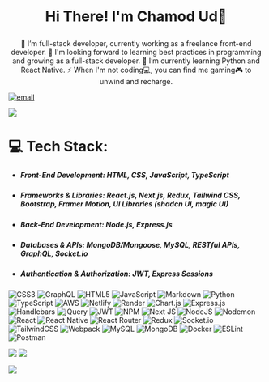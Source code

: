 # <p align="center"> Hi There! I'm Chamod Ud🤵</p>
<p align="center"> 
🔭 I’m full-stack developer, currently working as a freelance front-end developer. 👯 I'm looking forward to learning best practices in programming and growing as a full-stack developer. 🌱 I’m currently learning Python and React Native. ⚡ When I'm not coding💻, you can find me gaming🎮 to unwind and recharge.
</p>

[![email](https://img.shields.io/badge/Gmail-D14836?logo=gmail&logoColor=white)](mailto:webdevprocm@gmail.com)


![](https://github-readme-stats.vercel.app/api/top-langs/?username=WebDevProCM&theme=github_dark&hide_border=false&include_all_commits=true&count_private=true&layout=compact)


# 💻 Tech Stack:
* ##### Front-End Development: HTML, CSS, JavaScript, TypeScript
* ##### Frameworks & Libraries: React.js, Next.js, Redux, Tailwind CSS, Bootstrap, Framer Motion, UI Libraries (shadcn UI, magic UI)
* ##### Back-End Development: Node.js, Express.js
* ##### Databases & APIs: MongoDB/Mongoose, MySQL, RESTful APIs, GraphQL, Socket.io
* ##### Authentication & Authorization: JWT, Express Sessions

![CSS3](https://img.shields.io/badge/css3-%231572B6.svg?style=plastic&logo=css3&logoColor=white) ![GraphQL](https://img.shields.io/badge/-GraphQL-E10098?style=plastic&logo=graphql&logoColor=white) ![HTML5](https://img.shields.io/badge/html5-%23E34F26.svg?style=plastic&logo=html5&logoColor=white) ![JavaScript](https://img.shields.io/badge/javascript-%23323330.svg?style=plastic&logo=javascript&logoColor=%23F7DF1E) ![Markdown](https://img.shields.io/badge/markdown-%23000000.svg?style=plastic&logo=markdown&logoColor=white) ![Python](https://img.shields.io/badge/python-3670A0?style=plastic&logo=python&logoColor=ffdd54) ![TypeScript](https://img.shields.io/badge/typescript-%23007ACC.svg?style=plastic&logo=typescript&logoColor=white) ![AWS](https://img.shields.io/badge/AWS-%23FF9900.svg?style=plastic&logo=amazon-aws&logoColor=white) ![Netlify](https://img.shields.io/badge/netlify-%23000000.svg?style=plastic&logo=netlify&logoColor=#00C7B7) ![Render](https://img.shields.io/badge/Render-%46E3B7.svg?style=plastic&logo=render&logoColor=white) ![Chart.js](https://img.shields.io/badge/chart.js-F5788D.svg?style=plastic&logo=chart.js&logoColor=white) ![Express.js](https://img.shields.io/badge/express.js-%23404d59.svg?style=plastic&logo=express&logoColor=%2361DAFB) ![Handlebars](https://img.shields.io/badge/Handlebars-%23000000?style=plastic&logo=Handlebars.js&logoColor=white) ![jQuery](https://img.shields.io/badge/jquery-%230769AD.svg?style=plastic&logo=jquery&logoColor=white) ![JWT](https://img.shields.io/badge/JWT-black?style=plastic&logo=JSON%20web%20tokens) ![NPM](https://img.shields.io/badge/NPM-%23CB3837.svg?style=plastic&logo=npm&logoColor=white) ![Next JS](https://img.shields.io/badge/Next-black?style=plastic&logo=next.js&logoColor=white) ![NodeJS](https://img.shields.io/badge/node.js-6DA55F?style=plastic&logo=node.js&logoColor=white) ![Nodemon](https://img.shields.io/badge/NODEMON-%23323330.svg?style=plastic&logo=nodemon&logoColor=%BBDEAD) ![React](https://img.shields.io/badge/react-%2320232a.svg?style=plastic&logo=react&logoColor=%2361DAFB) ![React Native](https://img.shields.io/badge/react_native-%2320232a.svg?style=plastic&logo=react&logoColor=%2361DAFB) ![React Router](https://img.shields.io/badge/React_Router-CA4245?style=plastic&logo=react-router&logoColor=white) ![Redux](https://img.shields.io/badge/redux-%23593d88.svg?style=plastic&logo=redux&logoColor=white) ![Socket.io](https://img.shields.io/badge/Socket.io-black?style=plastic&logo=socket.io&badgeColor=010101) ![TailwindCSS](https://img.shields.io/badge/tailwindcss-%2338B2AC.svg?style=plastic&logo=tailwind-css&logoColor=white) ![Webpack](https://img.shields.io/badge/webpack-%238DD6F9.svg?style=plastic&logo=webpack&logoColor=black) ![MySQL](https://img.shields.io/badge/mysql-4479A1.svg?style=plastic&logo=mysql&logoColor=white) ![MongoDB](https://img.shields.io/badge/MongoDB-%234ea94b.svg?style=plastic&logo=mongodb&logoColor=white) ![Docker](https://img.shields.io/badge/docker-%230db7ed.svg?style=plastic&logo=docker&logoColor=white) ![ESLint](https://img.shields.io/badge/ESLint-4B3263?style=plastic&logo=eslint&logoColor=white) ![Postman](https://img.shields.io/badge/Postman-FF6C37?style=plastic&logo=postman&logoColor=white)


![](https://github-readme-stats.vercel.app/api?username=WebDevProCM&theme=github_dark&hide_border=false&include_all_commits=true&count_private=true)
![](https://nirzak-streak-stats.vercel.app/?user=WebDevProCM&theme=github_dark&hide_border=false)<br/>

![](https://github-profile-trophy.vercel.app/?username=WebDevProCM&theme=onedark&no-frame=true&no-bg=true&margin-w=4)
